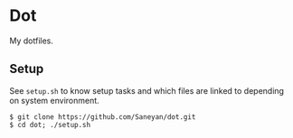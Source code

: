 # Dot

My dotfiles.

## Setup

See `setup.sh` to know setup tasks and which files are linked to depending on system environment.

```
$ git clone https://github.com/Saneyan/dot.git
$ cd dot; ./setup.sh
```
